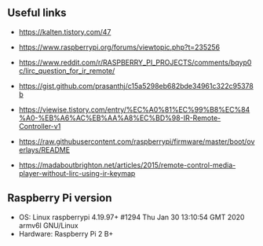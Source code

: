 ## Useful links

- https://kalten.tistory.com/47

- https://www.raspberrypi.org/forums/viewtopic.php?t=235256

- https://www.reddit.com/r/RASPBERRY_PI_PROJECTS/comments/bqyp0c/lirc_question_for_ir_remote/

- https://gist.github.com/prasanthj/c15a5298eb682bde34961c322c95378b

- https://viewise.tistory.com/entry/%EC%A0%81%EC%99%B8%EC%84%A0-%EB%A6%AC%EB%AA%A8%EC%BD%98-IR-Remote-Controller-v1

- https://raw.githubusercontent.com/raspberrypi/firmware/master/boot/overlays/README

- https://madaboutbrighton.net/articles/2015/remote-control-media-player-without-lirc-using-ir-keymap


## Raspberry Pi version
- OS: Linux raspberrypi 4.19.97+ #1294 Thu Jan 30 13:10:54 GMT 2020 armv6l GNU/Linux
- Hardware: Raspberry Pi 2 B+
